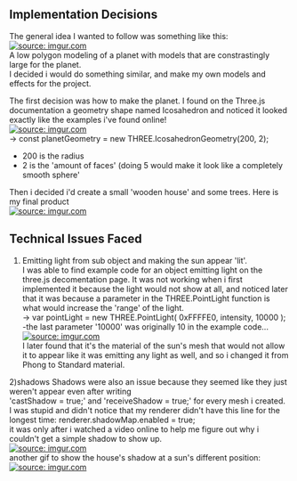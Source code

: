 ## Implementation Decisions
The general idea I wanted to follow was something like this:
<a href="https://imgur.com/xPmd039"><img src="https://i.imgur.com/xPmd039.png" title="source: imgur.com" /></a>  
A low polygon modeling of a planet with models that are constrastingly large for the planet.  
I decided i would do something similar, and make my own models and effects for the project.
  
The first decision was how to make the planet. I found on the Three.js documentation a geometry shape named Icosahedron and noticed it looked exactly like the examples i've found online!  
<a href="https://imgur.com/yS4Zvis"><img src="https://i.imgur.com/yS4Zvis.png" title="source: imgur.com" /></a>  
-> const planetGeometry = new THREE.IcosahedronGeometry(200, 2);  
  - 200 is the radius  
  - 2 is the 'amount of faces' (doing 5 would make it look like a completely smooth sphere'  
  
Then i decided i'd create a small 'wooden house' and some trees. Here is my final product  
<a href="https://imgur.com/pK9vW4K"><img src="https://i.imgur.com/pK9vW4K.png" title="source: imgur.com" /></a>  
    
      
## Technical Issues Faced

1) Emitting light from sub object and making the sun appear 'lit'.  
I was able to find example code for an object emitting light on the three.js decomentation page. It was not working when i first implemented it because the light would not show at all, and noticed later that it was because a parameter in the THREE.PointLight function is what would increase the 'range' of the light.  
-> var pointLight = new THREE.PointLight( 0xFFFFE0, intensity, 10000 );
  -the last parameter '10000' was originally 10 in the example code...  
  <a href="https://imgur.com/26JEpZQ"><img src="https://i.imgur.com/26JEpZQ.png" title="source: imgur.com" /></a>  
I later found that it's the material of the sun's mesh that would not allow it to appear like it was emitting any light as well, and so i changed it from Phong to Standard material.

  
2)shadows
Shadows were also an issue because they seemed like they just weren't appear even after writing  
'castShadow = true;' and 'receiveShadow = true;' for every mesh i created. I was stupid and didn't notice that my renderer didn't have this line for the longest time: renderer.shadowMap.enabled = true;  
it was only after i watched a video online to help me figure out why i couldn't get a simple shadow to show up.  
<a href="https://imgur.com/Z5Uutkc"><img src="https://i.imgur.com/Z5Uutkc.gif" title="source: imgur.com" /></a>  
another gif to show the house's shadow at a sun's different position:  
<a href="https://imgur.com/SX0tFoR"><img src="https://i.imgur.com/SX0tFoR.gif" title="source: imgur.com" /></a>  
